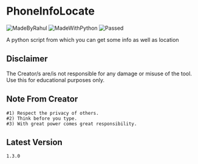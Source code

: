 # PhoneInfoLocate
![MadeByRahul](https://img.shields.io/badge/Made%20By-RahulGonal-orange)
![MadeWithPython](https://img.shields.io/badge/Made%20With-Python-blue)
![Passed](https://img.shields.io/badge/Tests-Succesfully%20Passed-brightgreen)

A python script from which you can get some info as well as location

## Disclaimer
The Creator/s are/is not responsible for any damage or misuse of the tool. Use this for educational purposes only.

## Note From Creator
```
#1) Respect the privacy of others.
#2) Think before you type.
#3) With great power comes great responsibility.
```
## Latest Version
` 1.3.0 `
